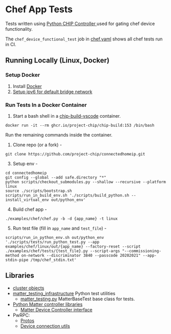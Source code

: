 # Chef App Tests

Tests written using
[Python CHIP Controller ](https://github.com/project-chip/connectedhomeip/blob/master/src/controller/python/README.md)
used for gating chef device functionality.

The `chef_device_functional_test` job in
[chef.yaml](https://github.com/sxb427/connectedhomeip/blob/master/.github/workflows/chef.yaml)
shows all chef tests run in CI.

## Running Locally (Linux, Docker)

### Setup Docker

1. Install [Docker](https://www.docker.com/get-started/)
2. [Setup ipv6 for default bridge network](https://docs.docker.com/engine/daemon/ipv6/#use-ipv6-for-the-default-bridge-network)

### Run Tests In a Docker Container

1. Start a bash shell in a
   [chip-build-vscode](https://github.com/project-chip/connectedhomeip/pkgs/container/chip-build-vscode)
   container.

```
docker run -it --rm ghcr.io/project-chip/chip-build:153 /bin/bash
```

Run the remaining commands inside the container.

1. Clone repo (or a fork) -

```
git clone https://github.com/project-chip/connectedhomeip.git
```

3. Setup env -

```
cd connectedhomeip
git config --global --add safe.directory "*"
python scripts/checkout_submodules.py --shallow --recursive --platform linux
source ./scripts/bootstrap.sh
scripts/run_in_build_env.sh './scripts/build_python.sh --install_virtual_env out/python_env'
```

4. Build chef app -

```
./examples/chef/chef.py -b -d {app_name} -t linux
```

5. Run test file (fill in `app_name` and `test_file`) -

```
scripts/run_in_python_env.sh out/python_env './scripts/tests/run_python_test.py --app examples/chef/linux/out/{app_name} --factory-reset --script ./examples/chef/tests/{test_file}.py --script-args "--commissioning-method on-network --discriminator 3840 --passcode 20202021" --app-stdin-pipe /tmp/chef_stdin.txt'
```

## Libraries

-   [cluster objects](https://github.com/project-chip/connectedhomeip/blob/master/src/controller/python/matter/clusters/Objects.py)
-   [matter_testing_infrastructure](https://github.com/project-chip/connectedhomeip/tree/master/src/python_testing/matter_testing_infrastructure)
    Python test utilities
    -   [matter_testing.py](https://github.com/project-chip/connectedhomeip/blob/master/src/python_testing/matter_testing_infrastructure/matter/testing/matter_testing.py)
        MatterBaseTest base class for tests.
-   [Python Matter controller libraries](https://github.com/project-chip/connectedhomeip/tree/master/src/controller/python/matter)
    -   [Matter Device Controller interface](https://github.com/project-chip/connectedhomeip/blob/master/src/controller/python/matter/ChipDeviceCtrl.py)
-   PwRPC:
    -   [Protos](https://github.com/project-chip/connectedhomeip/tree/master/examples/common/pigweed/protos)
    -   [Device connection utils](https://github.com/google/pigweed/tree/1baea6bc0ee4afe955a834d17177d7be5418900a/pw_system/py/pw_system)
